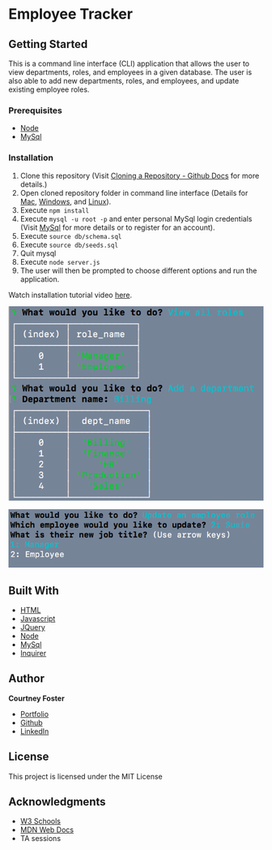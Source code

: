 # Employee Tracker



## Getting Started

This is a command line interface (CLI) application that allows the user to view departments, roles, and employees in a given database. The user is also able to add new departments, roles, and employees, and update existing employee roles. 

### Prerequisites
* [Node](https://nodejs.org/en/)
* [MySql](https://dev.mysql.com/doc/)

### Installation

1. Clone this repository (Visit 
[Cloning a Repository - Github Docs](https://docs.github.com/en/repositories/creating-and-managing-repositories/cloning-a-repository) for more details.)
2. Open cloned repository folder in command line interface (Details for [Mac](https://support.apple.com/guide/terminal/open-new-terminal-windows-and-tabs-trmlb20c7888/mac#:~:text=On%20your%20Mac%2C%20open%20a,window%3A%20Choose%20Open%20in%20Terminal.), [Windows](https://learn.microsoft.com/en-us/windows-server/administration/windows-commands/windows-commands), and [Linux](https://www.linux.com/training-tutorials/how-use-linux-command-line-basics-cli/)).
3. Execute `npm install`
4. Execute `mysql -u root -p` and enter personal MySql login credentials (Visit [MySql](https://www.mysql.com/) for more details or to register for an account).
5. Execute `source db/schema.sql`
6. Execute `source db/seeds.sql`
7. Quit mysql
8. Execute `node server.js`
9. The user will then be prompted to choose different options and run the application.

 Watch installation tutorial video [here](https://youtu.be/sBln5avzD1Y).

![](assets/images/tracker1.png)  
  
![](assets/images/tracker2.png)

## Built With

* [HTML](https://developer.mozilla.org/en-US/docs/Web/HTML)
* [Javascript](https://developer.mozilla.org/en-US/docs/Web/JavaScript)
* [JQuery](https://developer.mozilla.org/en-US/docs/Glossary/jQuery)
* [Node](https://nodejs.org/en/)
* [MySql](https://dev.mysql.com/doc/)
* [Inquirer](https://www.npmjs.com/package/inquirer)

## Author

**Courtney Foster** 

- [Portfolio](https://cfoster121.github.io/portfolio/)
- [Github](https://github.com/cfoster121)
- [LinkedIn](https://www.linkedin.com/in/courtney-foster/)


## License

This project is licensed under the MIT License 

## Acknowledgments

* [W3 Schools](https://www.w3schools.com/)
* [MDN Web Docs](https://developer.mozilla.org/en-US/)
* TA sessions
